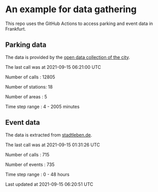 # An example for data gathering

This repo uses the GitHub Actions to access parking and event data in Frankfurt.

## Parking data
The data is provided by the [open data collection of the city](https://www.offenedaten.frankfurt.de/).

The last call was at 2021-09-15 06:21:00 UTC

Number of calls   : 12805

Number of stations:    18

Number of areas   :     5

Time step range   :     4 -  2005 minutes


## Event data
The data is extracted from [stadtleben.de](https://stadtleben.de/frankfurt/).

The last call was at 2021-09-15 01:31:26 UTC

Number of calls   : 715

Number of events  : 735

Time step range   :   0 -  48 hours


Last updated at 2021-09-15 06:20:51 UTC
